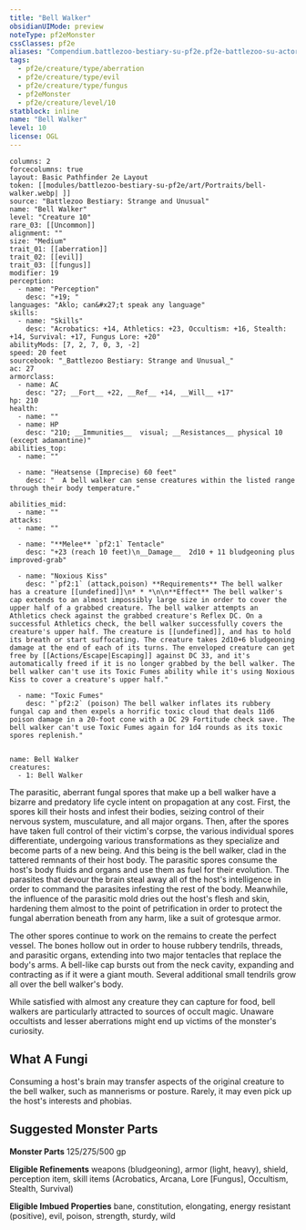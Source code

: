 ```yaml
---
title: "Bell Walker"
obsidianUIMode: preview
noteType: pf2eMonster
cssClasses: pf2e
aliases: "Compendium.battlezoo-bestiary-su-pf2e.pf2e-battlezoo-su-actors.Actor.vfOhTt5aBxJ9kI0e" 
tags:
  - pf2e/creature/type/aberration
  - pf2e/creature/type/evil
  - pf2e/creature/type/fungus
  - pf2eMonster
  - pf2e/creature/level/10
statblock: inline
name: "Bell Walker"
level: 10
license: OGL
---
```


```statblock
columns: 2
forcecolumns: true
layout: Basic Pathfinder 2e Layout
token: [[modules/battlezoo-bestiary-su-pf2e/art/Portraits/bell-walker.webp| ]]
source: "Battlezoo Bestiary: Strange and Unusual"
name: "Bell Walker"
level: "Creature 10"
rare_03: [[Uncommon]]
alignment: ""
size: "Medium"
trait_01: [[aberration]]
trait_02: [[evil]]
trait_03: [[fungus]]
modifier: 19
perception:
  - name: "Perception"
    desc: "+19; "
languages: "Aklo; can&#x27;t speak any language"
skills:
  - name: "Skills"
    desc: "Acrobatics: +14, Athletics: +23, Occultism: +16, Stealth: +14, Survival: +17, Fungus Lore: +20"
abilityMods: [7, 2, 7, 0, 3, -2]
speed: 20 feet
sourcebook: "_Battlezoo Bestiary: Strange and Unusual_"
ac: 27
armorclass:
  - name: AC
    desc: "27; __Fort__ +22, __Ref__ +14, __Will__ +17"
hp: 210
health:
  - name: ""
  - name: HP
    desc: "210; __Immunities__  visual; __Resistances__ physical 10 (except adamantine)"
abilities_top:
  - name: ""

  - name: "Heatsense (Imprecise) 60 feet"
    desc: "  A bell walker can sense creatures within the listed range through their body temperature."

abilities_mid:
  - name: ""
attacks:
  - name: ""

  - name: "**Melee** `pf2:1` Tentacle"
    desc: "+23 (reach 10 feet)\n__Damage__  2d10 + 11 bludgeoning plus improved-grab"

  - name: "Noxious Kiss"
    desc: "`pf2:1` (attack,poison) **Requirements** The bell walker has a creature [[undefined]]\n* * *\n\n**Effect** The bell walker's cap extends to an almost impossibly large size in order to cover the upper half of a grabbed creature. The bell walker attempts an Athletics check against the grabbed creature's Reflex DC. On a successful Athletics check, the bell walker successfully covers the creature's upper half. The creature is [[undefined]], and has to hold its breath or start suffocating. The creature takes 2d10+6 bludgeoning damage at the end of each of its turns. The enveloped creature can get free by [[Actions/Escape|Escaping]] against DC 33, and it's automatically freed if it is no longer grabbed by the bell walker. The bell walker can't use its Toxic Fumes ability while it's using Noxious Kiss to cover a creature's upper half."

  - name: "Toxic Fumes"
    desc: "`pf2:2` (poison) The bell walker inflates its rubbery fungal cap and then expels a horrific toxic cloud that deals 11d6 poison damage in a 20-foot cone with a DC 29 Fortitude check save. The bell walker can't use Toxic Fumes again for 1d4 rounds as its toxic spores replenish."
 
```

```encounter-table
name: Bell Walker
creatures:
  - 1: Bell Walker
```



The parasitic, aberrant fungal spores that make up a bell walker have a bizarre and predatory life cycle intent on propagation at any cost. First, the spores kill their hosts and infest their bodies, seizing control of their nervous system, musculature, and all major organs. Then, after the spores have taken full control of their victim's corpse, the various individual spores differentiate, undergoing various transformations as they specialize and become parts of a new being. And this being is the bell walker, clad in the tattered remnants of their host body. The parasitic spores consume the host's body fluids and organs and use them as fuel for their evolution. The parasites that devour the brain steal away all of the host's intelligence in order to command the parasites infesting the rest of the body. Meanwhile, the influence of the parasitic mold dries out the host's flesh and skin, hardening them almost to the point of petrification in order to protect the fungal aberration beneath from any harm, like a suit of grotesque armor.

The other spores continue to work on the remains to create the perfect vessel. The bones hollow out in order to house rubbery tendrils, threads, and parasitic organs, extending into two major tentacles that replace the body's arms. A bell-like cap bursts out from the neck cavity, expanding and contracting as if it were a giant mouth. Several additional small tendrils grow all over the bell walker's body.

While satisfied with almost any creature they can capture for food, bell walkers are particularly attracted to sources of occult magic. Unaware occultists and lesser aberrations might end up victims of the monster's curiosity.

## What A Fungi

Consuming a host's brain may transfer aspects of the original creature to the bell walker, such as mannerisms or posture. Rarely, it may even pick up the host's interests and phobias.

## Suggested Monster Parts

**Monster Parts** 125/275/500 gp

**Eligible Refinements** weapons (bludgeoning), armor (light, heavy), shield, perception item, skill items (Acrobatics, Arcana, Lore \[Fungus\], Occultism, Stealth, Survival)

**Eligible Imbued Properties** bane, constitution, elongating, energy resistant (positive), evil, poison, strength, sturdy, wild
